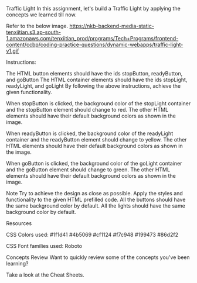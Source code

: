 Traffic Light
In this assignment, let's build a Traffic Light by applying the concepts we learned till now.

Refer to the below image.
https://nkb-backend-media-static-tenxiitian.s3.ap-south-1.amazonaws.com/tenxiitian_prod/programs/Tech+Programs/frontend-content/ccbp/coding-practice-questions/dynamic-webapps/traffic-light-v1.gif

Instructions:

The HTML button elements should have the ids stopButton, readyButton, and goButton
The HTML container elements should have the ids stopLight, readyLight, and goLight
By following the above instructions, achieve the given functionality.

When stopButton is clicked, the background color of the stopLight container and the stopButton element should change to red. The other HTML elements should have their default background colors as shown in the image.

When readyButton is clicked, the background color of the readyLight container and the readyButton element should change to yellow. The other HTML elements should have their default background colors as shown in the image.

When goButton is clicked, the background color of the goLight container and the goButton element should change to green. The other HTML elements should have their default background colors as shown in the image.

Note
Try to achieve the design as close as possible.
Apply the styles and functionality to the given HTML prefilled code.
All the buttons should have the same background color by default.
All the lights should have the same background color by default.

Resources

CSS Colors used:
#1f1d41
#4b5069
#cf1124
#f7c948
#199473
#86d2f2

CSS Font families used:
Roboto

Concepts Review
Want to quickly review some of the concepts you’ve been learning?

Take a look at the Cheat Sheets.